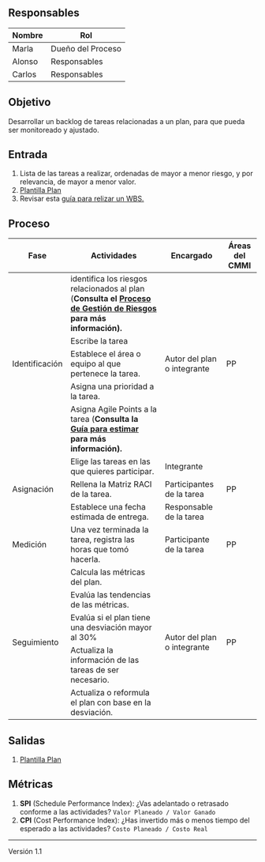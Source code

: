 ## Responsables
| Nombre    | Rol               | 
| --------- | ----------------- | 
| Marla     | Dueño del Proceso | 
| Alonso    | Responsables      | 
| Carlos    | Responsables      | 


## Objetivo
Desarrollar un backlog de tareas relacionadas a un plan, para que pueda ser monitoreado y ajustado.


## Entrada 
1. Lista de las tareas a realizar, ordenadas de mayor a menor riesgo, y por relevancia, de mayor a menor valor.
3. [Plantilla Plan](https://docs.google.com/spreadsheets/d/1_tEVZlBT36JiXt0Qq1hy3zojkzO2abnw79ju-6LbB4s/edit#gid=976734963) 
4. Revisar esta [guía para relizar un WBS.](https://github.com/novaDepto/Nova/wiki/Gu%C3%ADa-para-definir-un-WBS) 

## Proceso
<table>
  <thead>
    <tr>
      <th>Fase</th>
      <th>Actividades</th>
      <th>Encargado</th>
      <th>Áreas del CMMI</th>
    </tr>
  </thead>
  <tbody>
    <tr>
      <td rowspan="5">Identificación</td>
      <td>identifica los riesgos relacionados al plan (<strong>Consulta el <a href="https://github.com/novaDepto/Nova/wiki/Proceso-de-gesti%C3%B3n-de-riesgos">Proceso de Gestión de Riesgos</a> para más información).</strong>
      <td rowspan="5">Autor del plan o integrante</td>
      <td rowspan="5">PP</td>
    </tr>
    <tr>
      <td>Escribe la tarea</td>
    </tr>
    <tr>
      <td>Establece el área o equipo al que pertenece la tarea.</td>
    </tr>
    <tr>
      <td>Asigna una prioridad a la tarea.</td>
    </tr>
    <tr>
      <td>Asigna Agile Points a la tarea (<strong>Consulta la <a href="https://github.com/novaDepto/Nova/wiki/Guía-para-Estimar">Guía para estimar</a> para más información).</strong></td>
    </tr>
    <tr>
      <td rowspan="3">Asignación</td>
      <td>Elige las tareas en las que quieres participar.</td>
      <td>Integrante</td>
      <td rowspan="3">PP</td>
    </tr>
    <tr>
      <td>Rellena la Matriz RACI de la tarea.</td>
      <td>Participantes de la tarea</td>
    </tr>
    <tr>
      <td>Establece una fecha estimada de entrega.</td>
      <td>Responsable de la tarea</td>
    </tr>
    <tr>
      <td>Medición</td>
      <td>Una vez terminada la tarea, registra las horas que tomó hacerla.</td>
      <td>Participante de la tarea</td>
      <td>PP</td>
    </tr>
    <tr>
      <td rowspan="5">Seguimiento</td>
      <td>Calcula las métricas del plan.</td>
      <td rowspan="5">Autor del plan o integrante</td>
      <td rowspan="5">PP</td>
    </tr>
    <tr>
      <td>Evalúa las tendencias de las métricas.</td>
    </tr>
    <tr>
      <td>Evalúa si el plan tiene una desviación mayor al 30%</td>
    </tr>
    <tr>
      <td>Actualiza la información de las tareas de ser necesario.</td>
    </tr>
    <tr>
      <td>Actualiza o reformula el plan con base en la desviación.</td>
    </tr>
  </tbody>
</table>

## Salidas
1. [Plantilla Plan](https://docs.google.com/spreadsheets/d/1_tEVZlBT36JiXt0Qq1hy3zojkzO2abnw79ju-6LbB4s/edit#gid=976734963) 
    
## Métricas
1. **SPI** (Schedule Performance Index): ¿Vas adelantado o retrasado conforme a las actividades?
`Valor Planeado / Valor Ganado`
2. **CPI** (Cost Performance Index): ¿Has invertido más o menos tiempo del esperado a las actividades?
`Costo Planeado / Costo Real`

***

Versión 1.1


